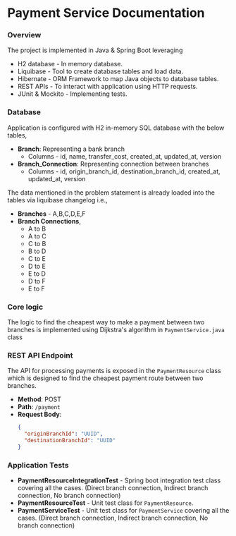 # Payment Service Documentation

### Overview
The project is implemented in Java & Spring Boot leveraging 
- H2 database - In memory database. 
- Liquibase - Tool to create database tables and load data.
- Hibernate - ORM Framework to map Java objects to database tables.
- REST APIs - To interact with application using HTTP requests.
- JUnit & Mockito - Implementing tests.

### Database 
Application is configured with H2 in-memory SQL database with the below tables,
- **Branch**: Representing a bank branch
  - Columns - id, name, transfer_cost, created_at, updated_at, version
- **Branch_Connection**: Representing connection between branches 
  - Columns - id, origin_branch_id, destination_branch_id, created_at, updated_at, version<br>

The data mentioned in the problem statement is already loaded into the tables via liquibase changelog i.e.,<br>
- **Branches** - A,B,C,D,E,F<br>
- **Branch Connections**, 
  - A to B 
  - A to C
  - C to B
  - B to D
  - C to E
  - D to E
  - E to D
  - D to F
  - E to F

### Core logic
The logic to find the cheapest way to make a payment between two branches is implemented using Dijkstra's algorithm in `PaymentService.java` class

### REST API Endpoint
The API for processing payments is exposed in the `PaymentResource` class which is designed to find the cheapest payment route between two branches.

- **Method**: POST
- **Path**: `/payment`
- **Request Body**:
  ```json
  {
    "originBranchId": "UUID",
    "destinationBranchId": "UUID"
  }

### Application Tests
- **PaymentResourceIntegrationTest** - Spring boot integration test class covering all the cases. (Direct branch connection, Indirect branch connection, No branch connection)<br>
- **PaymentResourceTest** - Unit test class for `PaymentResource`.<br>
- **PaymentServiceTest** - Unit test class for `PaymentService` covering all the cases. (Direct branch connection, Indirect branch connection, No branch connection)
